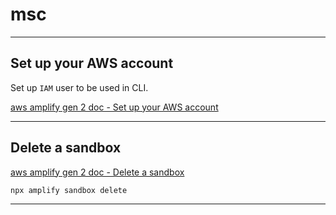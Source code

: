 # msc

---

## Set up your AWS account

Set up `IAM` user to be used in CLI.

[aws amplify gen 2 doc - Set up your AWS account](https://docs.amplify.aws/gen2/start/account-setup/)

---

## Delete a sandbox

[aws amplify gen 2 doc - Delete a sandbox](https://docs.amplify.aws/gen2/deploy-and-host/sandbox-environments/features/#delete-a-sandbox)

```console
npx amplify sandbox delete
```

---
